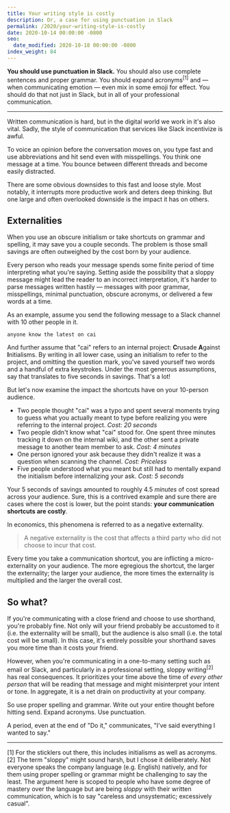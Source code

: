 ```yaml
---
title: Your writing style is costly
description: Or, a case for using punctuation in Slack
permalink: /2020/your-writing-style-is-costly
date: 2020-10-14 00:00:00 -0800
seo:
  date_modified: 2020-10-18 00:00:00 -0800
index_weight: 84
---
```


**You should use punctuation in Slack.** You should also use complete sentences and proper grammar. You should expand acronyms<sup>[1]</sup> and — when communicating emotion — even mix in some emoji for effect. You should do that not just in Slack, but in all of your professional communication.

---

Written communication is hard, but in the digital world we work in it's also vital. Sadly, the style of communication that services like Slack incentivize is awful.

To voice an opinion before the conversation moves on, you type fast and use abbreviations and hit send even with misspellings. You think one message at a time. You bounce between different threads and become easily distracted.

There are some obvious downsides to this fast and loose style. Most notably, it interrupts more productive work and deters deep thinking. But one large and often overlooked downside is the impact it has on others.

## Externalities

When you use an obscure initialism or take shortcuts on grammar and spelling, it may save you a couple seconds. The problem is those small savings are often outweighed by the cost born by your audience.

Every person who reads your message spends some finite period of time interpreting what you're saying. Setting aside the possibility that a sloppy message might lead the reader to an incorrect interpretation, it's harder to parse messages written hastily — messages with poor grammar, misspellings, minimal punctuation, obscure acronyms, or delivered a few words at a time.

As an example, assume you send the following message to a Slack channel with 10 other people in it.

```
anyone know the latest on cai
```

And further assume that "cai" refers to an internal project: **C**rusade **A**gainst **I**nitialisms. By writing in all lower case, using an initialism to refer to the project, and omitting the question mark, you've saved yourself two words and a handful of extra keystrokes. Under the most generous assumptions, say that translates to five seconds in savings. That's a lot!

But let's now examine the impact the shortcuts have on your 10-person audience.

- Two people thought "cai" was a typo and spent several moments trying to guess what you actually meant to type before realizing you were referring to the internal project. *Cost: 20 seconds*
- Two people didn't know what "cai" stood for. One spent three minutes tracking it down on the internal wiki, and the other sent a private message to another team member to ask. *Cost: 4 minutes*
- One person ignored your ask because they didn't realize it was a question when scanning the channel. *Cost: Priceless*
- Five people understood what you meant but still had to mentally expand the initialism before internalizing your ask. *Cost: 5 seconds*

Your 5 seconds of savings amounted to roughly 4.5 *minutes* of cost spread across your audience. Sure, this is a contrived example and sure there are cases where the cost is lower, but the point stands: **your communication shortcuts are costly**.

In economics, this phenomena is referred to as a negative externality.

> A negative externality is the cost that affects a third party who did not choose to incur that cost.

Every time you take a communication shortcut, you are inflicting a micro-externality on your audience. The more egregious the shortcut, the larger the externality; the larger your audience, the more times the externality is multiplied and the larger the overall cost.

## So what?

If you're communicating with a close friend and choose to use shorthand, you're probably fine. Not only will your friend probably be accustomed to it (i.e. the externality will be small), but the audience is also small (i.e. the total cost will be small). In this case, it's entirely possible your shorthand saves you more time than it costs your friend.

However, when you're communicating in a one-to-many setting such as email or Slack, and particularly in a professional setting, sloppy writing<sup>[2]</sup> has real consequences. It prioritizes your time above the time of *every other person* that will be reading that message and might misinterpret your intent or tone. In aggregate, it is a net drain on productivity at your company.

So use proper spelling and grammar. Write out your entire thought before hitting send. Expand acronyms. Use punctuation.

A period, even at the end of "Do it," communicates, "I’ve said everything I wanted to say."

---

<div class="footnote">[1] For the sticklers out there, this includes initialisms as well as acronyms.</div>
<div class="footnote">[2] The term "sloppy" might sound harsh, but I chose it deliberately. Not everyone speaks the company language (e.g. English) natively, and for them using proper spelling or grammar might be challenging to say the least. The argument here is scoped to people who have some degree of mastery over the language but are being <em>sloppy</em> with their written communication, which is to say "careless and unsystematic; excessively casual".</div>
